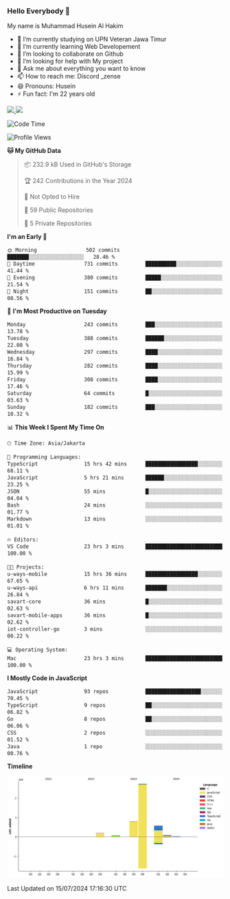### Hello Everybody 👋

My name is Muhammad Husein Al Hakim

- 🔭 I’m currently studying on UPN Veteran Jawa Timur
- 🌱 I’m currently learning Web Developement
- 👯 I’m looking to collaborate on Github
- 🤔 I’m looking for help with My project
- 💬 Ask me about everything you want to know
- 📫 How to reach me: Discord _zense
- 😄 Pronouns: Husein
- ⚡ Fun fact: I'm 22 years old

<p align="left">
<a href="https://github.com/huseinhq">
  <img height="180em" src="https://github-readme-stats-eight-theta.vercel.app/api?username=huseinhq&show_icons=true&theme=algolia&include_all_commits=true&count_private=true"/>
  <img height="180em" src="https://github-readme-stats-eight-theta.vercel.app/api/top-langs/?username=huseinhq&layout=compact&langs_count=8&theme=algolia"/>
</a>
</p>

<!--START_SECTION:waka-->
![Code Time](http://img.shields.io/badge/Code%20Time-1%2C154%20hrs%2030%20mins-blue)

![Profile Views](http://img.shields.io/badge/Profile%20Views-0-blue)

**🐱 My GitHub Data** 

> 📦 232.9 kB Used in GitHub's Storage 
 > 
> 🏆 242 Contributions in the Year 2024
 > 
> 🚫 Not Opted to Hire
 > 
> 📜 59 Public Repositories 
 > 
> 🔑 5 Private Repositories 
 > 
**I'm an Early 🐤** 

```text
🌞 Morning                502 commits         ███████░░░░░░░░░░░░░░░░░░   28.46 % 
🌆 Daytime                731 commits         ██████████░░░░░░░░░░░░░░░   41.44 % 
🌃 Evening                380 commits         █████░░░░░░░░░░░░░░░░░░░░   21.54 % 
🌙 Night                  151 commits         ██░░░░░░░░░░░░░░░░░░░░░░░   08.56 % 
```
📅 **I'm Most Productive on Tuesday** 

```text
Monday                   243 commits         ███░░░░░░░░░░░░░░░░░░░░░░   13.78 % 
Tuesday                  388 commits         ██████░░░░░░░░░░░░░░░░░░░   22.00 % 
Wednesday                297 commits         ████░░░░░░░░░░░░░░░░░░░░░   16.84 % 
Thursday                 282 commits         ████░░░░░░░░░░░░░░░░░░░░░   15.99 % 
Friday                   308 commits         ████░░░░░░░░░░░░░░░░░░░░░   17.46 % 
Saturday                 64 commits          █░░░░░░░░░░░░░░░░░░░░░░░░   03.63 % 
Sunday                   182 commits         ███░░░░░░░░░░░░░░░░░░░░░░   10.32 % 
```


📊 **This Week I Spent My Time On** 

```text
🕑︎ Time Zone: Asia/Jakarta

💬 Programming Languages: 
TypeScript               15 hrs 42 mins      █████████████████░░░░░░░░   68.11 % 
JavaScript               5 hrs 21 mins       ██████░░░░░░░░░░░░░░░░░░░   23.25 % 
JSON                     55 mins             █░░░░░░░░░░░░░░░░░░░░░░░░   04.04 % 
Bash                     24 mins             ░░░░░░░░░░░░░░░░░░░░░░░░░   01.77 % 
Markdown                 13 mins             ░░░░░░░░░░░░░░░░░░░░░░░░░   01.01 % 

🔥 Editors: 
VS Code                  23 hrs 3 mins       █████████████████████████   100.00 % 

🐱‍💻 Projects: 
u-ways-mobile            15 hrs 36 mins      █████████████████░░░░░░░░   67.65 % 
u-ways-api               6 hrs 11 mins       ███████░░░░░░░░░░░░░░░░░░   26.84 % 
savart-core              36 mins             █░░░░░░░░░░░░░░░░░░░░░░░░   02.63 % 
savart-mobile-apps       36 mins             █░░░░░░░░░░░░░░░░░░░░░░░░   02.62 % 
iot-controller-go        3 mins              ░░░░░░░░░░░░░░░░░░░░░░░░░   00.22 % 

💻 Operating System: 
Mac                      23 hrs 3 mins       █████████████████████████   100.00 % 
```

**I Mostly Code in JavaScript** 

```text
JavaScript               93 repos            ██████████████████░░░░░░░   70.45 % 
TypeScript               9 repos             ██░░░░░░░░░░░░░░░░░░░░░░░   06.82 % 
Go                       8 repos             ██░░░░░░░░░░░░░░░░░░░░░░░   06.06 % 
CSS                      2 repos             ░░░░░░░░░░░░░░░░░░░░░░░░░   01.52 % 
Java                     1 repo              ░░░░░░░░░░░░░░░░░░░░░░░░░   00.76 % 
```



**Timeline**

![Lines of Code chart](https://raw.githubusercontent.com/HuseinHQ/HuseinHQ/main/assets/bar_graph.png)


 Last Updated on 15/07/2024 17:16:30 UTC
<!--END_SECTION:waka-->
